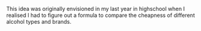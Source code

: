 This idea was originally envisioned in my last year in highschool when I realised I had to figure out a formula to compare the cheapness of different alcohol types and brands.
